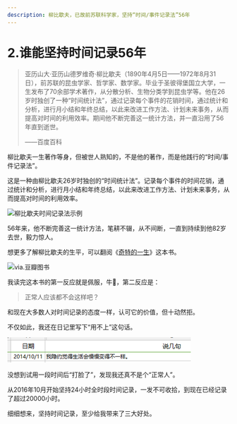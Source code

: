 ```yaml
---
description: 柳比歇夫，已故前苏联科学家，坚持“时间/事件记录法”56年
---
```


# 2.谁能坚持时间记录56年

> 亚历山大·亚历山德罗维奇·柳比歇夫（1890年4月5日——1972年8月31日），前苏联的昆虫学家、哲学家、数学家。毕业于圣彼得堡国立大学，一生发布了70余部学术著作，从分散分析、生物分类学到昆虫学等。他在26岁时独创了一种“时间统计法”，通过记录每个事件的花销时间，通过统计和分析，进行月小结和年终总结，以此来改进工作方法、计划未来事务，从而提高对时间的利用效率。期间他不断完善这一统计方法，并一直沿用了56年直到逝世。
>
> ——百度百科

柳比歇夫一生著作等身，但被世人熟知的，不是他的著作，而是他践行的“时间/事件记录法”。

这是一种由柳比歇夫26岁时独创的“时间统计法”。记录每个事件的时间花销，通过统计和分析，进行月小结和年终总结，以此来改进工作方法、计划未来事务，从而提高对时间的利用效率。

![&#x67F3;&#x6BD4;&#x6B47;&#x592B;&#x65F6;&#x95F4;&#x8BB0;&#x5F55;&#x6CD5;&#x793A;&#x4F8B;](https://img.mubu.com/document_image/1dc92a1d-de2e-41e8-bcee-d845c2f9eadb-158680.jpg)

56年来，他不断完善这一统计方法，笔耕不辍，从不间断，一直到持续到他82岁去世，毅力惊人。

想更多了解柳比歇夫的生平，可以翻阅《[奇特的一生](https://book.douban.com/subject/1115353/)》这本书。

![via.&#x8C46;&#x74E3;&#x56FE;&#x4E66;](https://img.mubu.com/document_image/54a46ace-a9f9-4add-9eb9-c726f4ce8aa3-158680.jpg)

我读完这本书的第一反应就是佩服，牛🍺，第二反应是：

> 正常人应该都不会这样吧？

和现在大多数人对时间记录的态度一样，认可它的价值，但十动然拒。

不仅如此，我还在日记里写下“用不上”这句话。

![2016&#x5E74;&#x51C6;&#x5907;&#x65F6;&#x95F4;&#x8BB0;&#x5F55;&#x7684;&#x65E5;&#x8BB0;](../.gitbook/assets/qq-jie-tu-20190818142704.png)

没想到试用一段时间后“打脸了”，发现我还真不是个“正常人”。

从2016年10月开始坚持24小时全时段时间记录，一发不可收拾，到现在已经记录了超过20000小时。

细细想来，坚持时间记录，至少给我带来了三大好处。

